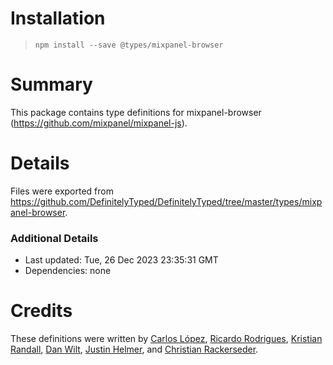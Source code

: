 # Installation
> `npm install --save @types/mixpanel-browser`

# Summary
This package contains type definitions for mixpanel-browser (https://github.com/mixpanel/mixpanel-js).

# Details
Files were exported from https://github.com/DefinitelyTyped/DefinitelyTyped/tree/master/types/mixpanel-browser.

### Additional Details
 * Last updated: Tue, 26 Dec 2023 23:35:31 GMT
 * Dependencies: none

# Credits
These definitions were written by [Carlos López](https://github.com/karlos1337), [Ricardo Rodrigues](https://github.com/RicardoRodrigues), [Kristian Randall](https://github.com/randak), [Dan Wilt](https://github.com/dwilt), [Justin Helmer](https://github.com/justinhelmer), and [Christian Rackerseder](https://github.com/screendriver).
